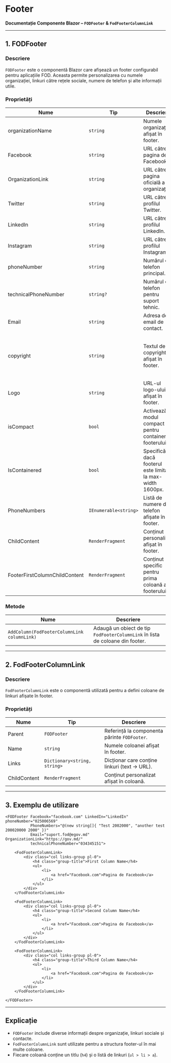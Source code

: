# Footer  
**Documentație Componente Blazor – `FODFooter` & `FodFooterColumnLink`**

---

## 1. FODFooter

### Descriere  
`FODFooter` este o componentă Blazor care afișează un footer configurabil pentru aplicațiile FOD. Aceasta permite personalizarea cu numele organizației, linkuri către rețele sociale, numere de telefon și alte informații utile.

### Proprietăți

| Nume                    | Tip                     | Descriere                                                  | Implicit                                                 |
|-------------------------|--------------------------|-------------------------------------------------------------|----------------------------------------------------------|
| organizationName        | `string`                | Numele organizației afișat în footer.                      | "Guvernul Republicii Moldova"                           |
| Facebook                | `string`                | URL către pagina de Facebook.                              | `null`                                                   |
| OrganizationLink        | `string`                | URL către pagina oficială a organizației.                  | `null`                                                   |
| Twitter                 | `string`                | URL către profilul Twitter.                                | `null`                                                   |
| LinkedIn                | `string`                | URL către profilul LinkedIn.                               | `null`                                                   |
| Instagram               | `string`                | URL către profilul Instagram.                              | `null`                                                   |
| phoneNumber             | `string`                | Numărul de telefon principal.                              | "022 820 000"                                            |
| technicalPhoneNumber    | `string?`               | Numărul de telefon pentru suport tehnic.                   | `null`                                                   |
| Email                   | `string`                | Adresa de email de contact.                                | `null`                                                   |
| copyright               | `string`                | Textul de copyright afișat în footer.                      | "© Copyright. Agenția de Guvernare Electronică {Anul curent}" |
| Logo                    | `string`                | URL-ul logo-ului afișat în footer.                         | `null`                                                   |
| isCompact               | `bool`                  | Activează modul compact pentru containerul footerului.     | `false`                                                  |
| IsContainered           | `bool`                  | Specifică dacă footerul este limitat la max-width 1600px.  | `false`                                                  |
| PhoneNumbers            | `IEnumerable<string>`   | Listă de numere de telefon afișate în footer.              | `null`                                                   |
| ChildContent            | `RenderFragment`        | Conținut personalizat afișat în footer.                    | `null`                                                   |
| FooterFirstColumnChildContent | `RenderFragment` | Conținut specific pentru prima coloană a footerului.       | `null`                                                   |

### Metode

| Nume                         | Descriere                                                              |
|------------------------------|-------------------------------------------------------------------------|
| `AddColumn(FodFooterColumnLink columnLink)` | Adaugă un obiect de tip `FodFooterColumnLink` în lista de coloane din footer. |

---

## 2. FodFooterColumnLink

### Descriere  
`FodFooterColumnLink` este o componentă utilizată pentru a defini coloane de linkuri afișate în footer.

### Proprietăți

| Nume         | Tip                          | Descriere                                                |
|--------------|-------------------------------|-----------------------------------------------------------|
| Parent       | `FODFooter`                   | Referință la componenta părinte `FODFooter`.              |
| Name         | `string`                      | Numele coloanei afișat în footer.                         |
| Links        | `Dictionary<string, string>`  | Dicționar care conține linkuri (text -> URL).            |
| ChildContent | `RenderFragment`              | Conținut personalizat afișat în coloană.                  |

---

## 3. Exemplu de utilizare

```razor
<FODFooter Facebook="facebook.com" LinkedIn="LinkedIn" phoneNumber="025006569" 
           PhoneNumbers="@(new string[]{ "Test 2002000", "another test 200020000 2000" })" 
           Email="suport.fod@egov.md" OrganizationLink="https://gov.md/" 
           technicalPhoneNumber="034345151">

    <FodFooterColumnLink>
        <div class="col links-group pl-0">
            <h4 class="group-title">First Column Name</h4>
            <ul>
                <li>
                    <a href="Facebook.com">Pagina de Facebook</a>
                </li>
            </ul>
        </div>
    </FodFooterColumnLink>

    <FodFooterColumnLink>
        <div class="col links-group pl-0">
            <h4 class="group-title">Second Column Name</h4>
            <ul>
                <li>
                    <a href="Facebook.com">Pagina de Facebook</a>
                </li>
            </ul>
        </div>
    </FodFooterColumnLink>

    <FodFooterColumnLink>
        <div class="col links-group pl-0">
            <h4 class="group-title">Third Column Name</h4>
            <ul>
                <li>
                    <a href="Facebook.com">Pagina de Facebook</a>
                </li>
            </ul>
        </div>
    </FodFooterColumnLink>

</FODFooter>
```

---

## Explicație
- `FODFooter` include diverse informații despre organizație, linkuri sociale și contacte.  
- `FodFooterColumnLink` sunt utilizate pentru a structura footer-ul în mai multe coloane.  
- Fiecare coloană conține un titlu (`h4`) și o listă de linkuri (`ul > li > a`).
